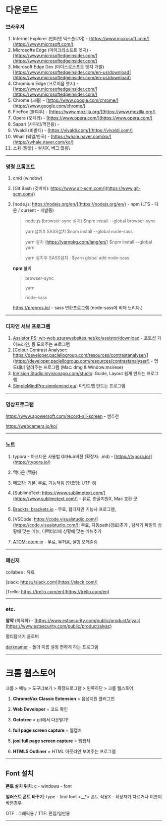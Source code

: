 # 다운로드

### **브라우져**

1. Internet Explorer (인터넷 익스플로어) - [https://www.microsoft.com/](https://www.microsoft.com/)
2. Microsofte Edge (마이크리소프트 엣지) - [https://www.microsoftedgeinsider.com/](https://www.microsoftedgeinsider.com/)
3. Microsoft Edge Dev (마이스로소프트 엣지 개발)[https://www.microsoftedgeinsider.com/en-us/download](https://www.microsoftedgeinsider.com/en-us/download)
4. Chromium Edge (크로미움 엣지) - [https://www.microsoftedgeinsider.com/](https://www.microsoftedgeinsider.com/)
5. Chrome (크롬) - [https://www.google.com/chrome/](https://www.google.com/chrome/)
6. FireFox (불여우) - [https://www.mozilla.org/](https://www.mozilla.org/)
7. Opera (오페라) - [https://www.opera.com/](https://www.opera.com/)
8. Sapari (사파리/맥전용) - 
9. Vivaldi (비발디) -  [https://vivaldi.com/](https://vivaldi.com/)
10. Whail (웨일/한국) - [https://whale.naver.com/ko/](https://whale.naver.com/ko/)
11. 스윙 (알툴) - 설치X, 버그 많음\

---

### **명령 프롬프트**

1. cmd (window)

2. [Git Bash (깃베쉬): https://www.git-scm.com/](https://www.git-scm.com/)

3. [node.js: https://nodejs.org/en/](https://nodejs.org/en/) - npm (LTS - 다운 / current - 개발중)

   > node.js (browser-sync 설치) $npm install --global browser-sync
   >
   > yarn설치X SASS설치 $npm install --global node-sass
   >
   > yarn 설치 (https://yarnpkg.com/lang/en/) $npm install --global yarn
   >
   > yarn 설치후 SASS설치 : $yarn global add node-sass
   
   **npm 설치**
   
   >browser-sync
   >
   >yarn
   >
   >node-sass
   
   https://prepros.io/ - sass 변환프로그램 (node-sass에 비해 느리다.)
   
   

---

### **디자인 서브 프로그램**

1. [Assistor PS: wit-web.azurewebsites.net/ko/assistor/download](http://wit-web.azurewebsites.net/ko/assistor/download) - 포토샵 가이드라인, 등 도와주는 프로그램
2. [Colour Contrast Analyser: https://developer.paciellogroup.com/resources/contrastanalyser/](https://developer.paciellogroup.com/resources/contrastanalyser/) - 명도대비 알려주는 프로그램 (Mac: dmg & Window:msi/exe)
3. [InVision Studio:invisionapp.com/studio](https://www.invisionapp.com/studio): Guide, Layout 쉽게 만드는 프로그램 
4. [SimpleMindPro:simplemind.eu/](https://simplemind.eu/download/full-edition/): 마인드맵 만드는 프로그램

---

### 영상프로그램

 https://www.apowersoft.com/record-all-screen - 쌤추천

 https://webcamera.io/ko/ 

---

### **노트**

1. typora - 마크다운 사용법 GitHub버젼 (확장자: .md) - [https://typora.io/](https://typora.io/)
2. 맥다운 (맥용)

1. 메모장: 기본, 무료, 기능적음 (인코딩: UTF-8)
2. [SublimeText: https://www.sublimetext.com/](https://www.sublimetext.com/) - 유료, 한글지원X, Mac 호환 굿
3. [Brackts: brackets.io](http://brackets.io) - 무료, 웹디자인 기능사 프로그램, 
4. [VSCode: https://code.visualstudio.com/](https://code.visualstudio.com/): 무료, 자동path(경로)추가 , 탐색기 파일의 상황에 맞는 메뉴, 디렉터리에 상황에 맞는 메뉴추가
5. [ATOM: atom.io](https://atom.io/) - 무료, 무거움, 실행 오래걸림

---

### 메신저

collabee : 유료

[slack: https://slack.com](https://slack.com/)

[Trello: https://trello.com/en](https://trello.com/en)

---

### etc.

**알약** (최적화) - [https://www.estsecurity.com/public/product/alyac](https://www.estsecurity.com/public/product/alyac)

멀티탐색기 클로버

[darknamer](https://software.naver.com/software/summary.nhn?softwareId=GWS_000169 ) - 폴더 이름 설정 편하게 하는 프로그램

------



# 크롬 웹스토어 

크롬 > 메뉴 > 도구더보기 > 확장프로그램 > 왼쪽하단 > 크롬 웹스토어

1. **ChromeVox Classic Extension** = 음성지원 플러그인

2. **Web Developer** = 코드 확인 

3. **Octotree** = git에서 다운받기!

4. **full page screen capture** = 웹캡처

5. **joxi full page screen capture** = 웹캡처

6. **HTML5 Outliner** = HTML 아웃라인 보여주는 프로그램



---



## Font 설치

**폰트 설치 위치**: c - windows - font

**일러스트 폰트 바꾸기**: type - find font
<__*>  폰트 적용X - 확장자가 다르거나 이름이 바뀐경우

OTF : 그래픽용 / TTF: 편집/일반용

---






